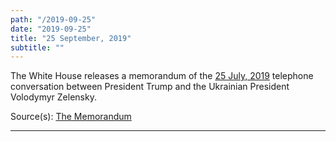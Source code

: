 ```yaml
---
path: "/2019-09-25"
date: "2019-09-25"
title: "25 September, 2019"
subtitle: ""
---
```


The White House releases a memorandum of the [25 July, 2019](#2019-07-25) telephone conversation between President Trump and the Ukrainian President Volodymyr Zelensky.

<span class="sources">

Source(s): [The Memorandum](https://www.whitehouse.gov/wp-content/uploads/2019/09/Unclassified09.2019.pdf)

</span>

---

<tweet id="1176874772736749569"></tweet>
